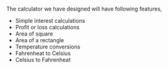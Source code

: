 The calculator we have designed will have following features,

- Simple interest calculations
- Profit or loss calculations
- Area of square
- Area of a rectangle
- Temperature conversions
- Fahrenheat to Celsius
- Celsius to Fahrenheat
